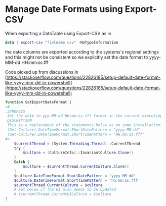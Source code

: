 # Manage Date Formats using Export-CSV

When exporting a DataTable using Export-CSV as in
```powershell
data | export-csv "fielname.csv" -NoTypeInformation
```
the date columns are exported according to the systems's regional settings and this might not be consistent 
so we explicitly set the date format to yyyy-MM-dd HH:mm:ss.fff

Code picked up from discussions in [https://stackoverflow.com/questions/22826185/setup-default-date-format-like-yyyy-mm-dd-in-powershell](https://stackoverflow.com/questions/22826185/setup-default-date-format-like-yyyy-mm-dd-in-powershell)

```powershell
function SetExportDateFormat {
<#
.SYNOPSIS
 Set the date to yyy-MM-dd HH:mm:ss.fff format in the current executing thread
.DESCRIPTION
 This is a replacement of the statements below as on some installations these properties are readonly 
 (Get-Culture).DateTimeFormat.ShortDatePattern = "yyyy-MM-dd"
 (Get-Culture).DateTimeFormat.ShortTimePattern = "HH:mm:ss.fff"
#>
    $currentThread = [System.Threading.Thread]::CurrentThread
    try { 
        $culture = [CultureInfo]::InvariantCulture.Clone() 
    } 
    Catch { 
        $culture = $CurrentThread.CurrentCulture.Clone() 
    }
    $culture.DateTimeFormat.ShortDatePattern = 'yyyy-MM-dd'
    $culture.DateTimeFormat.ShortTimePattern = 'hh:mm:ss.fff'
    $currentThread.CurrentCulture = $culture
    # Set below if the UI also needs to be updated
    # $currentThread.CurrentUICulture = $culture
}
```
